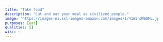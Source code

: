 ```yaml
---
title: "Take food"
description: "Cut and eat your meal as civilized people."
image: "https://images-na.ssl-images-amazon.com/images/I/41W3hOVENML.jpg"
purposes: [eat]
qualities: []
wiki: ~
---
```


